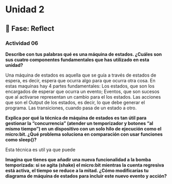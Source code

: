 # Unidad 2


## 🤔 Fase: Reflect

### Actividad 06

**Describe con tus palabras qué es una máquina de estados. ¿Cuáles son sus cuatro componentes fundamentales que has utilizado en esta unidad?**

Una máquina de estados es aquella que se guía a través de estados de espera, es decir, espera que ocurra algo para que ocurra otra cosa. En estas maquínas hay 4 partes fundamentales: Los estados, que son los encargados de esperar que ocurra un evento; Eventos, que son sucesos que al activarse representan un cambio para el los estados. Las acciones que son el Output de los estados, es decir, lo que debe generar el programa. Las transiciones, cuando pasa de un estado a otro.

**Explica por qué la técnica de máquina de estados es tan útil para gestionar la “concurrencia” (atender un temporizador y botones “al mismo tiempo”) en un dispositivo con un solo hilo de ejecución como el micro:bit. ¿Qué problema soluciona en comparación con usar funciones como sleep()?**

Esta técnica es util ya que puede 

**Imagina que tienes que añadir una nueva funcionalidad a la bomba temporizada: si se agita (shake) el micro:bit mientras la cuenta regresiva está activa, el tiempo se reduce a la mitad. ¿Cómo modificarías tu diagrama de máquina de estados para incluir este nuevo evento y acción?**

